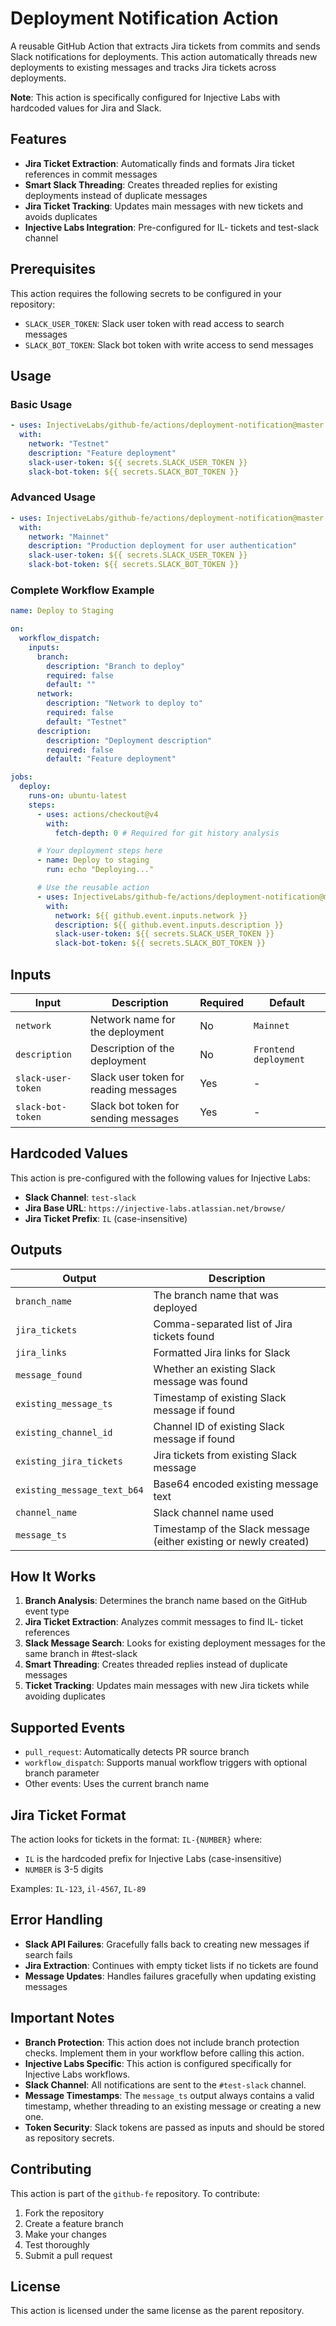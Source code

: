 # Deployment Notification Action

A reusable GitHub Action that extracts Jira tickets from commits and sends Slack notifications for deployments. This action automatically threads new deployments to existing messages and tracks Jira tickets across deployments.

**Note**: This action is specifically configured for Injective Labs with hardcoded values for Jira and Slack.

## Features

- **Jira Ticket Extraction**: Automatically finds and formats Jira ticket references in commit messages
- **Smart Slack Threading**: Creates threaded replies for existing deployments instead of duplicate messages
- **Jira Ticket Tracking**: Updates main messages with new tickets and avoids duplicates
- **Injective Labs Integration**: Pre-configured for IL- tickets and test-slack channel

## Prerequisites

This action requires the following secrets to be configured in your repository:

- `SLACK_USER_TOKEN`: Slack user token with read access to search messages
- `SLACK_BOT_TOKEN`: Slack bot token with write access to send messages

## Usage

### Basic Usage

```yaml
- uses: InjectiveLabs/github-fe/actions/deployment-notification@master
  with:
    network: "Testnet"
    description: "Feature deployment"
    slack-user-token: ${{ secrets.SLACK_USER_TOKEN }}
    slack-bot-token: ${{ secrets.SLACK_BOT_TOKEN }}
```

### Advanced Usage

```yaml
- uses: InjectiveLabs/github-fe/actions/deployment-notification@master
  with:
    network: "Mainnet"
    description: "Production deployment for user authentication"
    slack-user-token: ${{ secrets.SLACK_USER_TOKEN }}
    slack-bot-token: ${{ secrets.SLACK_BOT_TOKEN }}
```

### Complete Workflow Example

```yaml
name: Deploy to Staging

on:
  workflow_dispatch:
    inputs:
      branch:
        description: "Branch to deploy"
        required: false
        default: ""
      network:
        description: "Network to deploy to"
        required: false
        default: "Testnet"
      description:
        description: "Deployment description"
        required: false
        default: "Feature deployment"

jobs:
  deploy:
    runs-on: ubuntu-latest
    steps:
      - uses: actions/checkout@v4
        with:
          fetch-depth: 0 # Required for git history analysis

      # Your deployment steps here
      - name: Deploy to staging
        run: echo "Deploying..."

      # Use the reusable action
      - uses: InjectiveLabs/github-fe/actions/deployment-notification@master
        with:
          network: ${{ github.event.inputs.network }}
          description: ${{ github.event.inputs.description }}
          slack-user-token: ${{ secrets.SLACK_USER_TOKEN }}
          slack-bot-token: ${{ secrets.SLACK_BOT_TOKEN }}
```

## Inputs

| Input              | Description                           | Required | Default               |
| ------------------ | ------------------------------------- | -------- | --------------------- |
| `network`          | Network name for the deployment       | No       | `Mainnet`             |
| `description`      | Description of the deployment         | No       | `Frontend deployment` |
| `slack-user-token` | Slack user token for reading messages | Yes      | -                     |
| `slack-bot-token`  | Slack bot token for sending messages  | Yes      | -                     |

## Hardcoded Values

This action is pre-configured with the following values for Injective Labs:

- **Slack Channel**: `test-slack`
- **Jira Base URL**: `https://injective-labs.atlassian.net/browse/`
- **Jira Ticket Prefix**: `IL` (case-insensitive)

## Outputs

| Output                      | Description                                                       |
| --------------------------- | ----------------------------------------------------------------- |
| `branch_name`               | The branch name that was deployed                                 |
| `jira_tickets`              | Comma-separated list of Jira tickets found                        |
| `jira_links`                | Formatted Jira links for Slack                                    |
| `message_found`             | Whether an existing Slack message was found                       |
| `existing_message_ts`       | Timestamp of existing Slack message if found                      |
| `existing_channel_id`       | Channel ID of existing Slack message if found                     |
| `existing_jira_tickets`     | Jira tickets from existing Slack message                          |
| `existing_message_text_b64` | Base64 encoded existing message text                              |
| `channel_name`              | Slack channel name used                                           |
| `message_ts`                | Timestamp of the Slack message (either existing or newly created) |

## How It Works

1. **Branch Analysis**: Determines the branch name based on the GitHub event type
2. **Jira Ticket Extraction**: Analyzes commit messages to find IL- ticket references
3. **Slack Message Search**: Looks for existing deployment messages for the same branch in #test-slack
4. **Smart Threading**: Creates threaded replies instead of duplicate messages
5. **Ticket Tracking**: Updates main messages with new Jira tickets while avoiding duplicates

## Supported Events

- `pull_request`: Automatically detects PR source branch
- `workflow_dispatch`: Supports manual workflow triggers with optional branch parameter
- Other events: Uses the current branch name

## Jira Ticket Format

The action looks for tickets in the format: `IL-{NUMBER}` where:

- `IL` is the hardcoded prefix for Injective Labs (case-insensitive)
- `NUMBER` is 3-5 digits

Examples: `IL-123`, `il-4567`, `IL-89`

## Error Handling

- **Slack API Failures**: Gracefully falls back to creating new messages if search fails
- **Jira Extraction**: Continues with empty ticket lists if no tickets are found
- **Message Updates**: Handles failures gracefully when updating existing messages

## Important Notes

- **Branch Protection**: This action does not include branch protection checks. Implement them in your workflow before calling this action.
- **Injective Labs Specific**: This action is configured specifically for Injective Labs workflows.
- **Slack Channel**: All notifications are sent to the `#test-slack` channel.
- **Message Timestamps**: The `message_ts` output always contains a valid timestamp, whether threading to an existing message or creating a new one.
- **Token Security**: Slack tokens are passed as inputs and should be stored as repository secrets.

## Contributing

This action is part of the `github-fe` repository. To contribute:

1. Fork the repository
2. Create a feature branch
3. Make your changes
4. Test thoroughly
5. Submit a pull request

## License

This action is licensed under the same license as the parent repository.
